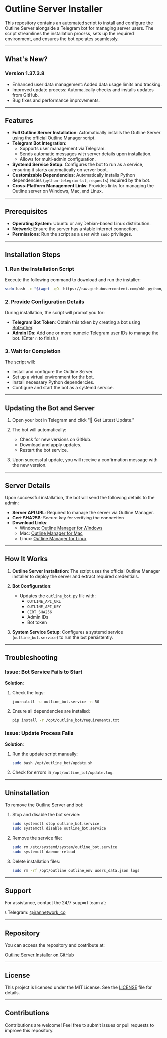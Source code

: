 # Outline Server Installer

This repository contains an automated script to install and configure the Outline Server alongside a Telegram bot for managing server users. The script streamlines the installation process, sets up the required environment, and ensures the bot operates seamlessly.

---

## What's New?

### Version 1.37.3.8
- Enhanced user data management: Added data usage limits and tracking.
- Improved update process: Automatically checks and installs updates from GitHub.
- Bug fixes and performance improvements.

---

## Features

- **Full Outline Server Installation**: Automatically installs the Outline Server using the official Outline Manager script.
- **Telegram Bot Integration**:
  - Supports user management via Telegram.
  - Sends automatic messages with server details upon installation.
  - Allows for multi-admin configuration.
- **Systemd Service Setup**: Configures the bot to run as a service, ensuring it starts automatically on server boot.
- **Customizable Dependencies**: Automatically installs Python dependencies (`python-telegram-bot`, `requests`) required by the bot.
- **Cross-Platform Management Links**: Provides links for managing the Outline server on Windows, Mac, and Linux.

---

## Prerequisites

- **Operating System**: Ubuntu or any Debian-based Linux distribution.
- **Network**: Ensure the server has a stable internet connection.
- **Permissions**: Run the script as a user with `sudo` privileges.

---

## Installation Steps

### 1. Run the Installation Script

Execute the following command to download and run the installer:

```bash
sudo bash -c "$(wget -qO- https://raw.githubusercontent.com/mkh-python/outline-server-installer/main/install.sh)"
```

### 2. Provide Configuration Details

During installation, the script will prompt you for:
- **Telegram Bot Token**: Obtain this token by creating a bot using [BotFather](https://core.telegram.org/bots#botfather).
- **Admin IDs**: Add one or more numeric Telegram user IDs to manage the bot. (Enter `n` to finish.)

### 3. Wait for Completion

The script will:
- Install and configure the Outline Server.
- Set up a virtual environment for the bot.
- Install necessary Python dependencies.
- Configure and start the bot as a systemd service.

---

## Updating the Bot and Server

1. Open your bot in Telegram and click "🔄 Get Latest Update."
2. The bot will automatically:
   - Check for new versions on GitHub.
   - Download and apply updates.
   - Restart the bot service.

3. Upon successful update, you will receive a confirmation message with the new version.

---

## Server Details

Upon successful installation, the bot will send the following details to the admin:

- **Server API URL**: Required to manage the server via Outline Manager.
- **Cert SHA256**: Secure key for verifying the connection.
- **Download Links**:
  - Windows: [Outline Manager for Windows](https://s3.amazonaws.com/outline-releases/manager/windows/stable/Outline-Manager.exe)
  - Mac: [Outline Manager for Mac](https://s3.amazonaws.com/outline-releases/manager/macos/stable/Outline-Manager.dmg)
  - Linux: [Outline Manager for Linux](https://s3.amazonaws.com/outline-releases/manager/linux/stable/Outline-Manager.AppImage)

---

## How It Works

1. **Outline Server Installation**:
   The script uses the official Outline Manager installer to deploy the server and extract required credentials.

2. **Bot Configuration**:
   - Updates the `outline_bot.py` file with:
     - `OUTLINE_API_URL`
     - `OUTLINE_API_KEY`
     - `CERT_SHA256`
     - Admin IDs
     - Bot token

3. **System Service Setup**:
   Configures a systemd service (`outline_bot.service`) to run the bot persistently.

---

## Troubleshooting

### Issue: Bot Service Fails to Start
**Solution**:
1. Check the logs:
   ```bash
   journalctl -u outline_bot.service -n 50
   ```
2. Ensure all dependencies are installed:
   ```bash
   pip install -r /opt/outline_bot/requirements.txt
   ```

### Issue: Update Process Fails
**Solution**:
1. Run the update script manually:
   ```bash
   sudo bash /opt/outline_bot/update.sh
   ```
2. Check for errors in `/opt/outline_bot/update.log`.

---

## Uninstallation

To remove the Outline Server and bot:

1. Stop and disable the bot service:
   ```bash
   sudo systemctl stop outline_bot.service
   sudo systemctl disable outline_bot.service
   ```

2. Remove the service file:
   ```bash
   sudo rm /etc/systemd/system/outline_bot.service
   sudo systemctl daemon-reload
   ```

3. Delete installation files:
   ```bash
   sudo rm -rf /opt/outline outline_env users_data.json logs
   ```

---

## Support

For assistance, contact the 24/7 support team at:

📞 Telegram: [@irannetwork_co](https://t.me/irannetwork_co)

---

## Repository

You can access the repository and contribute at:

[Outline Server Installer on GitHub](https://github.com/mkh-python/outline-server-installer)

---

## License

This project is licensed under the MIT License. See the [LICENSE](LICENSE) file for details.

---

## Contributions

Contributions are welcome! Feel free to submit issues or pull requests to improve this repository.
